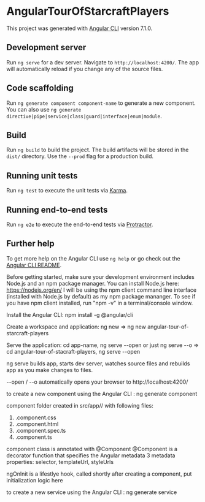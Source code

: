 # AngularTourOfStarcraftPlayers

This project was generated with [Angular CLI](https://github.com/angular/angular-cli) version 7.1.0.

## Development server

Run `ng serve` for a dev server. Navigate to `http://localhost:4200/`. The app will automatically reload if you change any of the source files.

## Code scaffolding

Run `ng generate component component-name` to generate a new component. You can also use `ng generate directive|pipe|service|class|guard|interface|enum|module`.

## Build

Run `ng build` to build the project. The build artifacts will be stored in the `dist/` directory. Use the `--prod` flag for a production build.

## Running unit tests

Run `ng test` to execute the unit tests via [Karma](https://karma-runner.github.io).

## Running end-to-end tests

Run `ng e2e` to execute the end-to-end tests via [Protractor](http://www.protractortest.org/).

## Further help

To get more help on the Angular CLI use `ng help` or go check out the [Angular CLI README](https://github.com/angular/angular-cli/blob/master/README.md).


Before getting started, make sure your development environment includes Node.js and an npm package manager. 
You can install Node.js here: https://nodejs.org/en/
I will be using the npm client command line interface (installed with Node.js by default) as my npm package mananger. 
To see if you have npm client installed, run "npm -v" in a terminal/console window. 

Install the Angular CLI: npm install -g @angular/cli 

Create a workspace and application: ng new <app-name> => ng new angular-tour-of-starcraft-players

Serve the application: cd app-name, ng serve --open or just ng serve --o => cd angular-tour-of-stacraft-players, ng serve --open 

ng serve builds app, starts dev server, watches source files and rebuilds app as you make changes to files. 

--open / --o automatically opens your browser to http://localhost:4200/

to create a new component using the Angular CLI : ng generate component <component-name> 

component folder created in src/app/<component-name>/ with following files: 
1.  <component-name>.component.css
2.  <component-name>.component.html
3.  <component-name>.component.spec.ts
4.  <component-name>.component.ts

component class is annotated with @Component 
    @Component is a decorator function that specifies the Angular metadata
    3 metadata properties: selector, templateUrl, styleUrls

ngOnInit is a lifestlye hook, called shortly after creating a component, put initialization logic here 

to create a new service using the Angular CLI : ng generate service <service-name>
